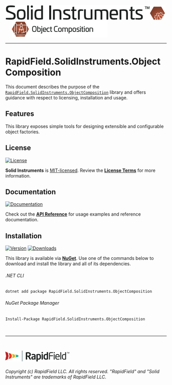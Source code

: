 <!--
Copyright (c) RapidField LLC. Licensed under the MIT License. See LICENSE.txt in the project root for license information.
-->

[![Solid Instruments](../../SolidInstruments.Logo.Color.Transparent.500w.png)](../../README.md)
<br />&nbsp;&nbsp;&nbsp;&nbsp;
![Object Composition](../../doc/images/Label.ObjectComposition.300w.png)
- - -

# RapidField.SolidInstruments.ObjectComposition

This document describes the purpose of the [`RapidField.SolidInstruments.ObjectComposition`]() library and offers guidance with respect to licensing, installation and usage.

## Features

This library exposes simple tools for designing extensible and configurable object factories.

## License

[![License](https://img.shields.io/github/license/rapidfield/solid-instruments?style=flat&color=lightseagreen&label=license&logo=open-access&logoColor=lightgrey)](../../LICENSE.txt)

**Solid Instruments** is [MIT-licensed](https://en.wikipedia.org/wiki/MIT_License). Review the [**License Terms**](../../LICENSE.txt) for more information.

## Documentation

[![Documentation](https://img.shields.io/badge/documentation-website-tan?style=flat&logo=buffer&logoColor=lightgrey)](https://www.solidinstruments.com/api/RapidField.SolidInstruments.ObjectComposition.html)

Check out the [**API Reference**](https://www.solidinstruments.com/api/RapidField.SolidInstruments.ObjectComposition.html) for usage examples and reference documentation.

## Installation

[![Version](https://img.shields.io/nuget/vpre/RapidField.SolidInstruments.ObjectComposition?style=flat&color=blue&label=version&logo=nuget&logoColor=lightgrey)](https://www.nuget.org/packages/RapidField.SolidInstruments.ObjectComposition)
[![Downloads](https://img.shields.io/nuget/dt/RapidField.SolidInstruments.ObjectComposition?style=flat&color=blue&logo=nuget&logoColor=lightgrey)](https://www.nuget.org/packages/RapidField.SolidInstruments.ObjectComposition)

This library is available via [**NuGet**](https://docs.microsoft.com/en-us/nuget/quickstart/install-and-use-a-package-in-visual-studio). Use one of the commands below to download and install the library and all of its dependencies.

###### .NET CLI

```shell
dotnet add package RapidField.SolidInstruments.ObjectComposition
```

###### NuGet Package Manager

```shell
Install-Package RapidField.SolidInstruments.ObjectComposition
```

<br />

- - -

<br />

[![RapidField](../../RapidField.Logo.Color.Black.Transparent.200w.png)](https://www.rapidfield.com)

###### Copyright (c) RapidField LLC. All rights reserved. "RapidField" and "Solid Instruments" are trademarks of RapidField LLC.